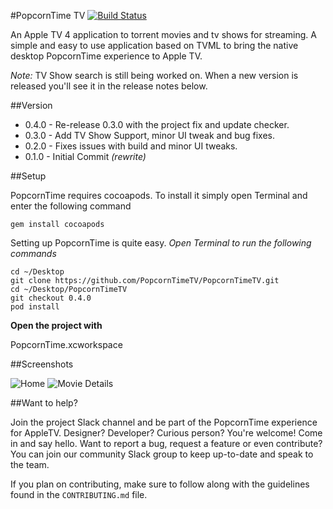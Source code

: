 #PopcornTime TV
[![Build Status](https://travis-ci.org/PopcornTimeTV/PopcornTimeTV.svg?branch=master)](https://travis-ci.org/PopcornTimeTV/PopcornTimeTV)

An Apple TV 4 application to torrent movies and tv shows for streaming.
A simple and easy to use application based on TVML to bring the native desktop
PopcornTime experience to Apple TV.

*Note:* TV Show search is still being worked on. When a new version is released you'll see it in the release notes below. 

##Version
- 0.4.0 - Re-release 0.3.0 with the project fix and update checker.
- 0.3.0 - Add TV Show Support, minor UI tweak and bug fixes.
- 0.2.0 - Fixes issues with build and minor UI tweaks.
- 0.1.0 - Initial Commit *(rewrite)*

##Setup

PopcornTime requires cocoapods. 
To install it simply open Terminal and enter the following command

`gem install cocoapods`

Setting up PopcornTime is quite easy.
*Open Terminal to run the following commands*

```
cd ~/Desktop
git clone https://github.com/PopcornTimeTV/PopcornTimeTV.git
cd ~/Desktop/PopcornTimeTV
git checkout 0.4.0
pod install
```

**Open the project with**

PopcornTime.xcworkspace

##Screenshots

![Home](http://i.imgur.com/DqIbp3N.jpg)
![Movie Details](http://i.imgur.com/HQYB6Ky.jpg)


##Want to help?

Join the project Slack channel and be part of the PopcornTime experience for AppleTV. Designer? Developer? Curious person? You're welcome! Come in and say hello. Want to report a bug, request a feature or even contribute? You can join our community Slack group to keep up-to-date and speak to the team.

If you plan on contributing, make sure to follow along with the guidelines found in the `CONTRIBUTING.md` file.

